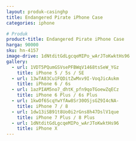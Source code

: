 ```yaml
---
layout: produk-casinghp
title: Endangered Pirate iPhone Case
categories: iphone

# Produk
product-title: Endangered Pirate iPhone Case
harga: 90000
sku: hn-4157
image-drive: 1dNtditGdLgcqeMIPo_wArJToKwktHs96
gallery:
  - url: 1VDT5PQumGSVsePFBWqV1468tsSeW_YGz
    title: iPhone 5 / 5s / SE
  - url: 13wTA83Cu1FQDitZwMxv9I-VoqJicAukm
    title: iPhone 6 / 6s
  - url: 1azPIAM5no7_dhtK_pfn9qoTGoewZqECz
    title: iPhone 6 Plus / 6s Plus
  - url: 1kwOf6ScqYwYfAw8Sr30OSjsGZ9I4cNA-
    title: iPhone 7 / 8
  - url: 1dw13iSB91t8Uo0i2rGns8h47DslV1que
    title: iPhone 7 Plus / 8 Plus
  - url: 1dNtditGdLgcqeMIPo_wArJToKwktHs96
    title: iPhone X
---
```

